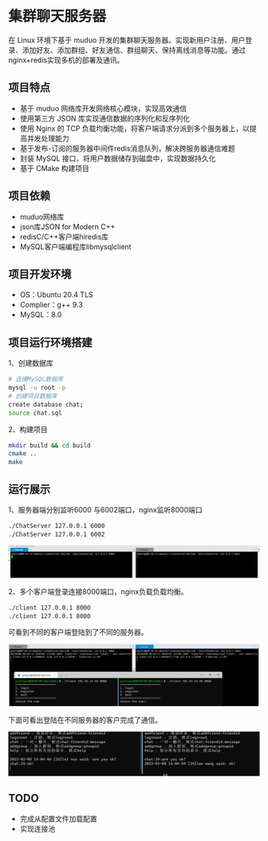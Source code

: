 # 集群聊天服务器

在 Linux 环境下基于 muduo 开发的集群聊天服务器。实现新用户注册、用户登录、添加好友、添加群组、好友通信、群组聊天、保持离线消息等功能。通过nginx+redis实现多机的部署及通讯。



## 项目特点

- 基于 muduo 网络库开发网络核心模块，实现高效通信
- 使用第三方 JSON 库实现通信数据的序列化和反序列化
- 使用 Nginx 的 TCP 负载均衡功能，将客户端请求分派到多个服务器上，以提高并发处理能力
- 基于发布-订阅的服务器中间件redis消息队列，解决跨服务器通信难题
- 封装 MySQL 接口，将用户数据储存到磁盘中，实现数据持久化
- 基于 CMake 构建项目

## 项目依赖

* muduo网络库
* json库JSON for Modern C++   
* redisC/C++客户端hiredis库
* MySQL客户端编程库libmysqlclient

## 项目开发环境

* OS：Ubuntu 20.4 TLS
* Complier：g++ 9.3
* MySQL：8.0



## 项目运行环境搭建

1、创建数据库

```bash
# 连接MySQL数据库
mysql -u root -p
# 创建项目数据库
create database chat;
source chat.sql
```

2、构建项目

```bash
mkdir build && cd build
cmake ..
make
```

## 运行展示

1、服务器端分别监听6000 与6002端口，nginx监听8000端口

```bash
./ChatServer 127.0.0.1 6000
./ChatServer 127.0.0.1 6002
```

![image-20230208140126105](image/image-20230208140126105.png)





2、多个客户端登录连接8000端口，nginx负载负载均衡。     

```bash
./client 127.0.0.1 8000
./client 127.0.0.1 8000
```

可看到不同的客户端登陆到了不同的服务器。

![image-20230208140237872](image/image-20230208140237872.png)

下面可看出登陆在不同服务器的客户完成了通信。

![image-20230208140600485](image/image-20230208140600485.png)



## TODO

* 完成从配置文件加载配置
* 实现连接池


